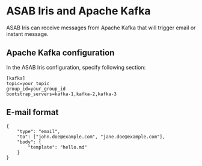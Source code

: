 # ASAB Iris and Apache Kafka

ASAB Iris can receive messages from Apache Kafka that will trigger email or instant message.

## Apache Kafka configuration

In the ASAB Iris configuration, specify following section:

```
[kafka]
topic=your_topic
group_id=your_group_id
bootstrap_servers=kafka-1,kafka-2,kafka-3
```

## E-mail format

```
{
    "type": "email",
    "to": ["john.doe@example.com", "jane.doe@example.com"],
    "body": {
    	"template": "hello.md"
    }
}
```
